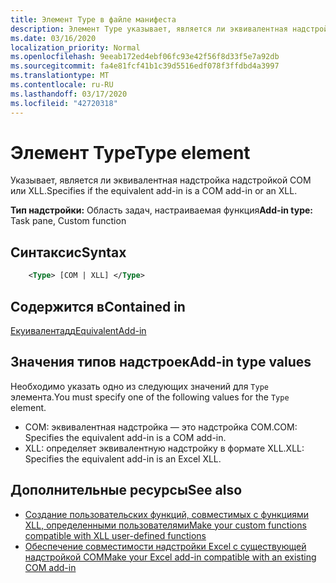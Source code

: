 ```yaml
---
title: Элемент Type в файле манифеста
description: Элемент Type указывает, является ли эквивалентная надстройка надстройкой COM или XLL.
ms.date: 03/16/2020
localization_priority: Normal
ms.openlocfilehash: 9eeab172ed4ebf06fc93e42f56f8d33f5e7a92db
ms.sourcegitcommit: fa4e81fcf41b1c39d5516edf078f3ffdbd4a3997
ms.translationtype: MT
ms.contentlocale: ru-RU
ms.lasthandoff: 03/17/2020
ms.locfileid: "42720318"
---
```

# <a name="type-element"></a><span data-ttu-id="1716b-103">Элемент Type</span><span class="sxs-lookup"><span data-stu-id="1716b-103">Type element</span></span>

<span data-ttu-id="1716b-104">Указывает, является ли эквивалентная надстройка надстройкой COM или XLL.</span><span class="sxs-lookup"><span data-stu-id="1716b-104">Specifies if the equivalent add-in is a COM add-in or an XLL.</span></span>

<span data-ttu-id="1716b-105">**Тип надстройки:** Область задач, настраиваемая функция</span><span class="sxs-lookup"><span data-stu-id="1716b-105">**Add-in type:** Task pane, Custom function</span></span>

## <a name="syntax"></a><span data-ttu-id="1716b-106">Синтаксис</span><span class="sxs-lookup"><span data-stu-id="1716b-106">Syntax</span></span>

```XML
    <Type> [COM | XLL] </Type>  
```

## <a name="contained-in"></a><span data-ttu-id="1716b-107">Содержится в</span><span class="sxs-lookup"><span data-stu-id="1716b-107">Contained in</span></span>

[<span data-ttu-id="1716b-108">Екуивалентадд</span><span class="sxs-lookup"><span data-stu-id="1716b-108">EquivalentAdd-in</span></span>](equivalentaddin.md)

## <a name="add-in-type-values"></a><span data-ttu-id="1716b-109">Значения типов надстроек</span><span class="sxs-lookup"><span data-stu-id="1716b-109">Add-in type values</span></span>

<span data-ttu-id="1716b-110">Необходимо указать одно из следующих значений для `Type` элемента.</span><span class="sxs-lookup"><span data-stu-id="1716b-110">You must specify one of the following values for the `Type` element.</span></span>

- <span data-ttu-id="1716b-111">COM: эквивалентная надстройка — это надстройка COM.</span><span class="sxs-lookup"><span data-stu-id="1716b-111">COM: Specifies the equivalent add-in is a COM add-in.</span></span>
- <span data-ttu-id="1716b-112">XLL: определяет эквивалентную надстройку в формате XLL.</span><span class="sxs-lookup"><span data-stu-id="1716b-112">XLL: Specifies the equivalent add-in is an Excel XLL.</span></span>

## <a name="see-also"></a><span data-ttu-id="1716b-113">Дополнительные ресурсы</span><span class="sxs-lookup"><span data-stu-id="1716b-113">See also</span></span>

- [<span data-ttu-id="1716b-114">Создание пользовательских функций, совместимых с функциями XLL, определенными пользователями</span><span class="sxs-lookup"><span data-stu-id="1716b-114">Make your custom functions compatible with XLL user-defined functions</span></span>](../../excel/make-custom-functions-compatible-with-xll-udf.md)
- [<span data-ttu-id="1716b-115">Обеспечение совместимости надстройки Excel с существующей надстройкой COM</span><span class="sxs-lookup"><span data-stu-id="1716b-115">Make your Excel add-in compatible with an existing COM add-in</span></span>](../../develop/make-office-add-in-compatible-with-existing-com-add-in.md)